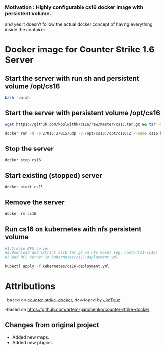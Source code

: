 ### Motivation : Highly configurable cs16 docker image with persistent volume. 
and yes it doesn't follow the actual docker concept of having everything inside the container.

# Docker image for Counter Strike 1.6 Server

## Start the server with run.sh and persistent volume /opt/cs16

```bash
bash run.sh
```

## Start the server with persistent volume /opt/cs16
```bash
wget https://github.com/koolwithk/cs16/raw/master/cs16.tar.gz && tar -xzf cs16.tar.gz && mv cs16 /opt/cs16 && rm -rf cs16.tar.gz

docker run -d -p 27015:27015/udp -v /opt/cs16:/opt/cs16:Z --name cs16 koolwithk/cs16:latest
```

## Stop the server

```bash
docker stop cs16
```

## Start existing (stopped) server

```bash
docker start cs16
```

## Remove the server

```bash
docker rm cs16
```

## Run cs16 on kubernetes with nfs persistent volume

```bash
#1.Create NFS server
#2.Download and extract cs16.tar.gz on nfs mount (eg. /opt/nfs1/cs16)
#3.Add NFS server in kubernetes/cs16-deployment.yml

kubectl apply -f kubernetes/cs16-deployment.yml
```

# Attributions

-based on [counter-strike-docker](https://github.com/JimTouz/counter-strike-docker), developed by [JimTouz](https://github.com/JimTouz/counter-strike-docker).

-based on https://github.com/artem-panchenko/counter-strike-docker

## Changes from original project

* Added new maps.
* Added new plugins.
